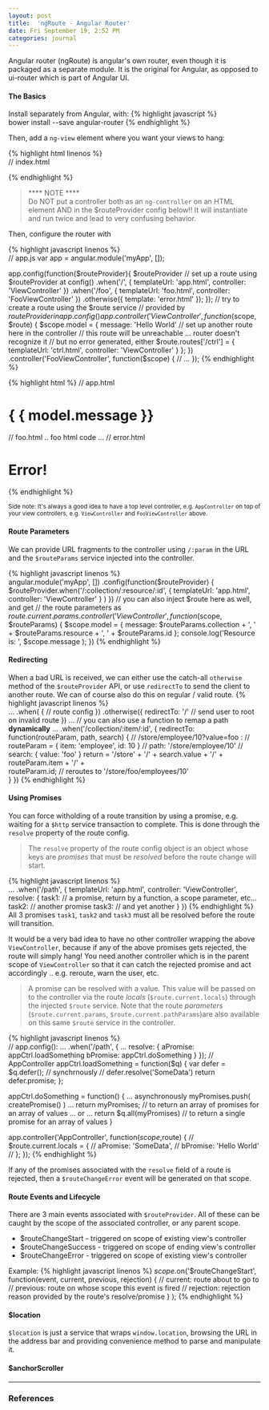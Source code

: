 ```yaml
---
layout: post
title:  'ngRoute - Angular Router'
date: Fri September 19, 2:52 PM
categories: journal
---     
```


Angular router (ngRoute) is angular's own router, even though it is packaged as a separate module.  It is the original
for Angular, as opposed to ui-router which is part of Angular UI.

#### The Basics

Install separately from Angular, with:
{% highlight javascript %}    
bower install --save angular-router
{% endhighlight %}

Then, add a `ng-view` element where you want your views to hang:

{% highlight html linenos %}    
// index.html
<div ng-app='myApp'>
  <ng-view></ng-view>
</div>
{% endhighlight %}    

> **** NOTE **** <br>
> Do NOT put a controller both as an `ng-controller` on an HTML element AND in the $routeProvider config below!!
> It will instantiate and run twice and lead to very confusing behavior.

Then, configure the router with

{% highlight javascript linenos %}   
// app.js 
var app = angular.module('myApp', []);

app.config(function($routeProvider){
  $routeProvider
  // set up a route using $routeProvider at config()
  .when('/',
    {
      templateUrl: 'app.html',
      controller: 'ViewController'
    })
    .when('/foo', 
    {
      templateUrl: 'foo.html',
      controller: 'FooViewController'
    })
   .otherwise({
      template: 'error.html'
   });
});
// try to create a route using the $route service
// provided by $routeProvider in app.config()
app
  .controller('ViewController', function($scope, $route) {
    $scope.model = { 
      message: 'Hello World' 
      // set up another route here in the controller
      // this route will be unreachable ... router doesn't recognize it
      // but no error generated, either
      $route.routes['/ctrl'] = {
        templateUrl: 'ctrl.html',
        controller: 'ViewController' 
      }
    };
  })
  .controller('FooViewController', function($scope) {
    // ...
  });
{% endhighlight %}    

{% highlight html %}
// app.html
  <h1>{ { model.message }}</h1>
// foo.html
  .. foo html code ...
// error.html
  <h1 style='{color: red}'>Error!</h1>
{% endhighlight %}    

<sub> Side note: It's always a good idea to have a top level controller, e.g. `AppController` on top of your view controllers, e.g. `ViewController` and `FooViewController` above.</sub>

#### Route Parameters
We can provide URL fragments to the controller using `/:param` in the URL and the `$routeParams` service injected into the controller.

{% highlight javascript linenos %}    
angular.module('myApp', [])
  .config(function($routeProvider) {
    $routeProvider.when('/:collection/:resource/:id',
      {
        templateUrl: 'app.html',
        controller: 'ViewController'
      }
    )
  })
  // you can also inject $route here as well, and get 
  // the route parameters as $route.current.params
  .controller('ViewController', function($scope, $routeParams) {
    $scope.model = {
        message: 
          $routeParams.collection + ', ' +
          $routeParams.resource + ', ' +
          $routeParams.id 
    };
    console.log('Resource is: ', $scope.message );
  })
{% endhighlight %}    

#### Redirecting
When a bad URL is received, we can either use the catch-all `otherwise` method of the `$routeProvider` API, or use `redirectTo` to send the client to another route.  We can of course also do this on regular / valid route.
{% highlight javascript linenos %}    
...
  .when( {
     // route config
  })
  .otherwise({
      redirectTo: '/'   // send user to root on invalid route
  })
...
// you can also use a function to remap a path **dynamically** 
...
  .when('/collection/:item/:id', { 
     redirectTo: 
       function(routeParam, path, search) {
       // /store/employee/10?value=foo :
       // routeParam = { item: 'employee', id: 10 }
       // path: '/store/employee/10'
       // search: { value: 'foo' }
       return = '/store' + '/' +
                 search.value + '/' + 
                 routeParam.item + '/' +  
                 routeParam.id;
       // reroutes to '/store/foo/employees/10'                   
       }
  })
{% endhighlight %}    

#### Using Promises
You can force witholding of a route transition by using a promise, e.g. waiting for a `$http` service transaction to complete.  This is done through the `resolve` property of the route config.

> The `resolve` property of the route config object is an object whose keys are *promises* that must be *resolved* before the route change will start.

{% highlight javascript linenos %}    
...
 .when('/path', {
   templateUrl: 'app.html',
   controller: 'ViewController',
   resolve: {
     task1: // a promise, return by a function, a scope parameter, etc...
     task2: // another promise
     task3: // and yet another
   }
 })
{% endhighlight %}
All 3 promises `task1`, `task2` and `task3` must all be resolved before the route will transition.

It would be a very bad idea to have no other controller wrapping the above `ViewController`, because if any of the above promises gets rejected, the route will simply hang!  You need another controller which is in the parent scope of `ViewController` so that it can catch the rejected promise and act accordingly .. e.g. reroute, warn the user, etc.

> A promise can be resolved with a value.  This value will be passed on to the controller via the route *locals* (`$route.current.locals`) through the injected `$route` service.  Note that the route *parameters* (`$route.current.params`, `$route.current.pathParams`)are also available on this same `$route` service in the controller.

{% highlight javascript linenos %}    
// app.config():
...
 .when('/path', {
   ...
   resolve: {
     aPromise: appCtrl.loadSomething
     bPromise: appCtrl.doSomething
     }
  });
// AppController
appCtrl.loadSomething = function($q) {
    var defer = $q.defer();
      // synchrnously
      // defer.resolve('SomeData')
    return defer.promise;
};

appCtrl.doSomething = function() {
  ... asynchronously
    myPromises.push( createPromise() )
  ...
  return myPromises; // to return an array of promises for an array of values
    ... or ...
  return $q.all(myPromises) // to return a single promise for an array of values
}

app.controller('AppController', function($scope,$route) {
  // $route.current.locals = { 
  //     aPromise: 'SomeData', 
  //     bPromise: 'Hello World'
  //   };
});
{% endhighlight %}    

If any of the promises associated with the `resolve` field of a route is rejected, then a `$routeChangeError` event will be generated on that scope.


#### Route Events and Lifecycle

There are 3 main events associated with `$routeProvider`.  All of these can be caught by the scope of the associated controller, or any parent scope.


  * $routeChangeStart - triggered on scope of existing view's controller
  * $routeChangeSuccess - triggered on scope of ending view's controller
  * $routeChangeError - triggered on scope of existing view's controller

Example:
{% highlight javascript linenos %}
$scope.$on('$routeChangeStart', function(event, current, previous, rejection) {
                   // current: route about to go to
                   // previous: route on whose scope this event is fired
                   // rejection: rejection reason provided by the route's resolve/promise
               }
  );
{% endhighlight %}    

#### $location
`$location` is just a service that wraps `window.location`, browsing the URL in the address bar and providing convenience method to parse and manipulate it.

#### $anchorScroller

----

### References